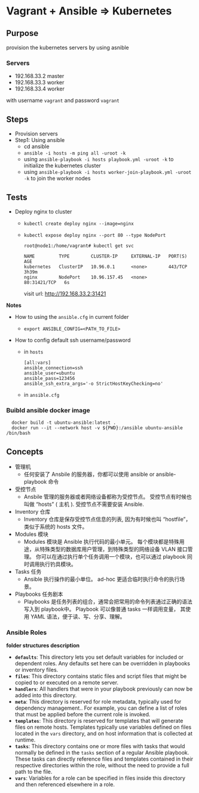 Vagrant + Ansible => Kubernetes
==============================================

## Purpose
provision the kubernetes servers by using asnible

### Servers
- 192.168.33.2 master
- 192.168.33.3 worker
- 192.168.33.4 worker

with username `vagrant` and password `vagrant`

## Steps
- Provision servers
- Step1: Using ansible
  - cd ansible
  - `ansible -i hosts -m ping all -uroot -k`
  - using `ansible-playbook -i hosts playbook.yml -uroot -k` to initialize the kubernetes cluster
  - using `ansible-playbook -i hosts worker-join-playbook.yml -uroot -k` to join the worker nodes


## Tests
- Deploy nginx to cluster
  - `kubectl create deploy nginx --image=nginx`
  - `kubectl expose deploy nginx --port 80 --type NodePort`
  
    ```
    root@node1:/home/vagrant# kubectl get svc
    
    NAME         TYPE        CLUSTER-IP     EXTERNAL-IP   PORT(S)        AGE
    kubernetes   ClusterIP   10.96.0.1      <none>        443/TCP        3h39m
    nginx        NodePort    10.96.157.45   <none>        80:31421/TCP   6s
    ```

    visit url: http://192.168.33.2:31421

**Notes**


- How to using the `ansible.cfg` in current folder

  - `export ANSIBLE_CONFIG=<PATH_TO_FILE>`

- How to config default ssh username/password

  - in `hosts`

    ```
    [all:vars]
    ansible_connection=ssh
    ansible_user=ubuntu
    ansible_pass=123456
    ansible_ssh_extra_args='-o StrictHostKeyChecking=no'
    ```

  - in `ansible.cfg`
 
### Buibld ansible docker image

```
  docker build -t ubuntu-ansible:latest .
  docker run --it --network host -v ${PWD}:/ansible ubuntu-ansible /bin/bash 
```

## Concepts
- 管理机
  - 任何安装了 Ansbile 的服务器，你都可以使用 ansible or ansible-playbook 命令
- 受控节点
  - Ansbile 管理的服务器或者网络设备都称为受控节点。 受控节点有时候也叫做 “hosts” ( 主机 ). 受控节点不需要安装 Ansible.
- Inventory 仓库
  - Inventory 仓库是保存受控节点信息的列表, 因为有时候也叫 “hostfile”， 类似于系统的 hosts 文件。
- Modules 模块
  - Modules 模块是 Ansible 执行代码的最小单元。 每个模块都是特殊用途，从特殊类型的数据库用户管理，到特殊类型的网络设备 VLAN 接口管理。 你可以在通过执行单个任务调用一个模块，也可以通过 playbook 同时调用执行钓具模块。 
- Tasks 任务
  - Ansible 执行操作的最小单位。 ad-hoc 更适合临时执行命令的执行场景。
- Playbooks 任务剧本
  - Playbooks 是任务列表的组合，通常会把常用的命令列表通过正确的语法写入到 playbook中。 Playbook 可以像普通 tasks 一样调用变量， 其使用 YAML 语法，便于读、写、分享、理解。

### Ansible Roles

**folder structures description**

- **`defaults`**: This directory lets you set default variables for included or dependent roles. Any defaults set here can be overridden in playbooks or inventory files.
- **`files`**: This directory contains static files and script files that might be copied to or executed on a remote server.
- **`handlers`**: All handlers that were in your playbook previously can now be added into this directory.
- **`meta`**: This directory is reserved for role metadata, typically used for dependency management.. For example, you can define a list of roles that must be applied before the current role is invoked.
- **`templates`**: This directory is reserved for templates that will generate files on remote hosts. Templates typically use variables defined on files located in the `vars` directory, and on host information that is collected at runtime.
- **`tasks`**: This directory contains one or more files with tasks that would normally be defined in the `tasks` section of a regular Ansible playbook. These tasks can directly reference files and templates contained in their respective directories within the role, without the need to provide a full path to the file.
- **`vars`**: Variables for a role can be specified in files inside this directory and then referenced elsewhere in a role.
